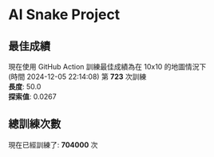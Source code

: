 
# AI Snake Project

## **最佳成績**






















現在使用 GitHub Action 訓練最佳成績為在 10x10 的地圖情況下  
(時間 2024-12-05 22:14:08) 第 **723** 次訓練  
**長度**: 50.0  
**探索值**: 0.0267













































## 總訓練次數
現在已經訓練了: **704000** 次
